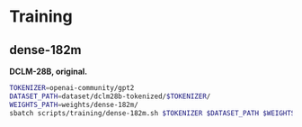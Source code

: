 # Training

## dense-182m

**DCLM-28B, original.**

```bash
TOKENIZER=openai-community/gpt2
DATASET_PATH=dataset/dclm28b-tokenized/$TOKENIZER/
WEIGHTS_PATH=weights/dense-182m/
sbatch scripts/training/dense-182m.sh $TOKENIZER $DATASET_PATH $WEIGHTS_PATH
```
